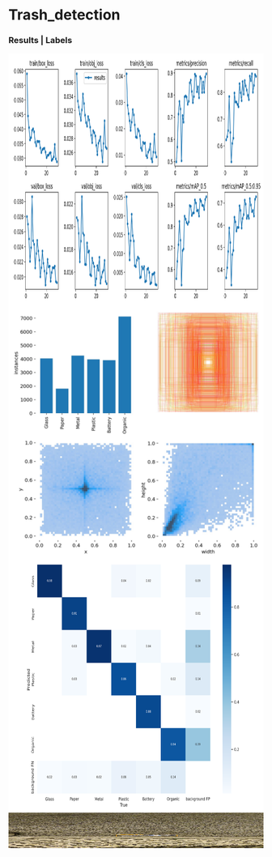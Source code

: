 # Trash_detection
### Results |                                                          Labels

<a href="#">
<img style=" dislay:block" width="700px" height="500px" align="left" src="https://github.com/thinhemb/trash_detection/blob/master/results/results.png">
  

<img width="700px" height="500px" align="left" src="https://github.com/thinhemb/trash_detection/blob/master/results/labels.jpg">
</a>
<br>



<div style=" dislay:block">
  <a href="#">
<img width="700px" height="500px" align="left" src="https://github.com/thinhemb/trash_detection/blob/master/results/confusion_matrix.png">
<img width="700px" height="70px" align="left" src="https://github.com/thinhemb/trash_detection/blob/master/runs/detect/exp/000097.jpg">
</a>
</div>



